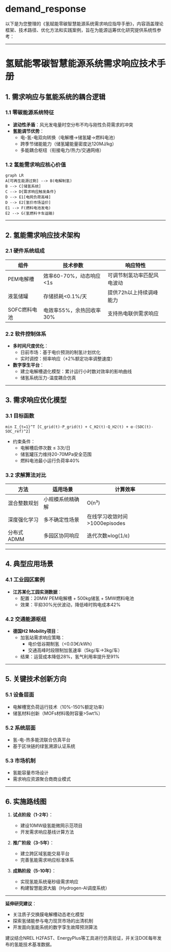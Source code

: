 # demand_response
以下是为您整理的《氢赋能零碳智慧能源系统需求响应指导手册》，内容涵盖理论框架、技术路径、优化方法和实践案例，旨在为能源运筹优化研究提供系统性参考：

---

# **氢赋能零碳智慧能源系统需求响应技术手册**
## **1. 需求响应与氢能系统的耦合逻辑**
### 1.1 零碳能源系统特征
- **波动性矛盾**：风光发电量时空分布不均与刚性负荷需求的冲突
- **氢能调节优势**： 
  - 电-氢-电双向转换（电解槽→储氢罐→燃料电池）
  - 跨季节储能能力（储氢罐能量密度达120MJ/kg）
  - 多能耦合枢纽（衔接电力/热力/交通网络）

### 1.2 氢能需求响应核心价值
```mermaid
graph LR
A[可再生能源过剩] --> B(电解制氢)
B --> C[储氢系统]
C --> D{需求响应触发条件}
D --> E1[电网负荷高峰]
D --> E2[氢价市场溢价]
E1 --> F(燃料电池发电)
E2 --> G(氢燃料卡车运输)
```

---

## **2. 氢能需求响应技术架构**
### 2.1 硬件系统组成
| 组件 | 技术参数 | 响应特性 |
|-------|---------|---------|
| PEM电解槽 | 效率60-70%，动态响应<1s | 可调节制氢功率匹配风电波动 |
| 液氢储罐 | 存储损耗<0.1%/天 | 提供72h以上持续调峰能力 |
| SOFC燃料电池 | 电效率55%，余热回收率30% | 支持热电联供需求响应 |

### 2.2 软件控制体系
- **多时间尺度优化**：
  - 日前市场：基于电价预测的制氢计划优化
  - 实时调控：频率响应（±2%额定功率调整速度）
- **数字孪生平台**：
  - 建立电解槽退化模型：累计运行小时数对效率的影响曲线
  - 储氢系统压力-温度耦合仿真

---

## **3. 需求响应优化模型**
### 3.1 目标函数
```
min Σ_{t=1}^T [C_grid(t)·P_grid(t) + C_H2(t)·Q_H2(t) + α·(SOC(t)-SOC_ref)^2]
```
- 约束条件：
  - 电解槽启停次数 ≤ 3次/日
  - 储氢罐压力维持20-70MPa安全范围
  - 燃料电池最小运行负荷率40%

### 3.2 求解算法对比
| 方法 | 适用场景 | 计算效率 |
|------|---------|---------|
| 混合整数规划 | 小规模系统精确解 | O(n³) |
| 深度强化学习 | 多不确定性场景 | 在线学习收敛时间>1000episodes |
| 分布式ADMM | 多园区协同响应 | 迭代次数≈log(1/ε) |

---

## **4. 典型应用场景**
### 4.1 工业园区案例
- **江苏某化工园实测数据**：
  - 配置：20MW PEM电解槽 + 500kg储氢 + 5MW燃料电池
  - 效果：平抑30%光伏波动，降低峰时购电成本42%

### 4.2 交通能源枢纽
- **德国H2 Mobility项目**：
  - 加氢站需求响应策略：
    - 电价低谷期制氢（<0.03€/kWh）
    - 交通高峰时段限制加氢速率（5kg/车→3kg/车）
  - 结果：运营成本降低28%，氢气利用率提升至91%

---

## **5. 关键技术创新方向**
### 5.1 设备层面
- 电解槽宽负荷运行技术（10%-150%额定功率）
- 储氢材料创新（MOFs材料吸附容量>5wt%）

### 5.2 系统层面
- 氢-电-热多能流联合仿真平台
- 基于区块链的绿氢溯源认证系统

### 5.3 市场机制
- 氢能容量市场设计
- 需求响应资源聚合商商业模式

---

## **6. 实施路线图**
1. **试点阶段（1-2年）**：
   - 建设10MW级氢能微网示范项目
   - 开发需求响应基线计算方法

2. **推广阶段（3-5年）**：
   - 建立跨区域氢能交易平台
   - 完善氢能需求响应标准体系

3. **成熟阶段（5-10年）**：
   - 实现氢能系统毫秒级需求响应
   - 构建智慧能源大脑（Hydrogen-AI调度系统）

---

**延伸研究建议**：
- 关注质子交换膜电解槽动态老化模型
- 探索氢储能参与电力现货市场的出清机制
- 开发面向氢能系统的数字孪生故障预测算法

建议结合NREL H2FAST、EnergyPlus等工具进行仿真验证，并关注DOE每年发布的氢能技术基准数据。
